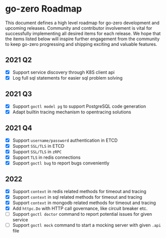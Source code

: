 # go-zero Roadmap

This document defines a high level roadmap for go-zero development and upcoming releases.
Community and contributor involvement is vital for successfully implementing all desired items for each release.
We hope that the items listed below will inspire further engagement from the community to keep go-zero progressing and shipping exciting and valuable features.

## 2021 Q2
- [x] Support service discovery through K8S client api
- [x] Log full sql statements for easier sql problem solving

## 2021 Q3
- [x] Support `goctl model pg` to support PostgreSQL code generation
- [x] Adapt builtin tracing mechanism to opentracing solutions

## 2021 Q4
- [x] Support `username/password` authentication in ETCD
- [x] Support `SSL/TLS` in ETCD
- [x] Support `SSL/TLS` in `zRPC`
- [x] Support `TLS` in redis connections
- [x] Support `goctl bug` to report bugs conveniently

## 2022
- [x] Support `context` in redis related methods for timeout and tracing
- [x] Support `context` in sql related methods for timeout and tracing
- [x] Support `context` in mongodb related methods for timeout and tracing
- [x] Add `httpc.Do` with HTTP call governance, like circuit breaker etc.
- [ ] Support `goctl doctor` command to report potential issues for given service
- [ ] Support `goctl mock` command to start a mocking server with given `.api` file
